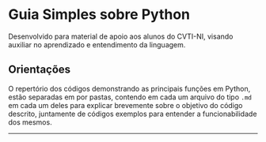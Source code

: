 # Guia Simples sobre Python

Desenvolvido para material de apoio aos alunos do CVTI-NI, visando auxiliar no aprendizado e entendimento da linguagem.

## Orientações

O repertório dos códigos demonstrando as principais funções em Python, estão separadas em por pastas, contendo em cada um arquivo do tipo ```.md``` em cada um deles para explicar brevemente sobre o objetivo do código descrito, juntamente de códigos exemplos para entender a funcionabilidade dos mesmos.

---
